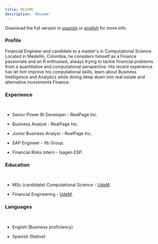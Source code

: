 ```yaml
---
title: RESUME
description: 'Resume'
---
```


Download the full version in [spanish](/pdf/cv_spanish.pdf) or [english](/pdf/cv_english.pdf) for more info.

### Profile
Financial Engineer and candidate to a master's in Computational Science. Located in Medellín, Colombia, he considers himself as a Finance passionate and an R enthusiast, always trying to tackle financial problems from a quantitative and computational perspective. His recent experience has let him improve his computational skills, learn about Business Intelligence and Analytics while diving deep down into real estate and alternative investments Finance. 

### Experience
&nbsp;

* Senior Power BI Developer - RealPage Inc.

* Business Analyst - RealPage Inc.

* Junior Business Analyst - RealPage Inc.

* SAP Engineer - ifb Group.

* Financial Risks intern - Isagen ESP.

### Education
&nbsp;

* MSc (candidate) Computational Science - [UdeM](https://www.udem.edu.co/index.php/en/).

* Financial Engineering - [UdeM](https://www.udem.edu.co/index.php/en/).

### Languages
&nbsp;

* English (Business proficiency)

* Spanish (Native)